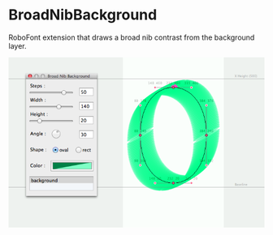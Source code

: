 BroadNibBackground
==================

RoboFont extension that draws a broad nib contrast from the background layer.

![Preview](preview.png "Preview")
